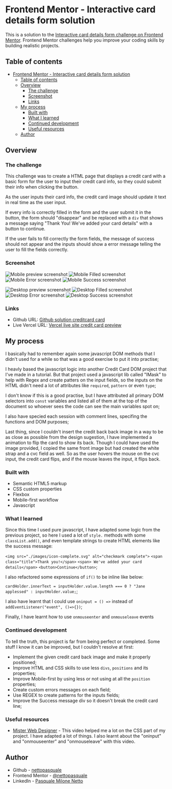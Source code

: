 # Frontend Mentor - Interactive card details form solution

This is a solution to the [Interactive card details form challenge on Frontend Mentor](https://www.frontendmentor.io/challenges/interactive-card-details-form-XpS8cKZDWw). Frontend Mentor challenges help you improve your coding skills by building realistic projects.

## Table of contents

- [Frontend Mentor - Interactive card details form solution](#frontend-mentor---interactive-card-details-form-solution)
  - [Table of contents](#table-of-contents)
  - [Overview](#overview)
    - [The challenge](#the-challenge)
    - [Screenshot](#screenshot)
    - [Links](#links)
  - [My process](#my-process)
    - [Built with](#built-with)
    - [What I learned](#what-i-learned)
    - [Continued development](#continued-development)
    - [Useful resources](#useful-resources)
  - [Author](#author)

## Overview

### The challenge

This challenge was to create a HTML page that displays a credit card with a basic form for the user to
input their credit card info, so they could submit their info when clicking the button.

As the user inputs their card info, the credit card image should update it text in real time as the user input.

If every info is correctly filled in the form and the user submit it in the button, the form should "disappear"
and be replaced with a ```div``` that shows a message saying "Thank You! We've added your card details" with a button to continue.

If the user fails to fill correctly the form fields, the message of success should not appear and the inputs should
show a error message telling the user to fill the fields correctly.

### Screenshot

![Mobile preview screenshot](./Screenshot%202022-10-28%20at%2001-46-02%20Mobile%201Frontend%20Mentor%20Interactive%20card%20details%20form.png)
![Mobile Filled screenshot](./Screenshot%202022-10-28%20at%2001-46-02%20Mobile%20FILLED_1%201Frontend%20Mentor%20Interactive%20card%20details%20form.png)
![Mobile Error screenshot](./Screenshot%202022-10-28%20at%2001-46-02%20Mobile%20ERROR%201Frontend%20Mentor%20Interactive%20card%20details%20form.png)
![Mobile Success screenshot](./Screenshot%202022-10-28%20at%2001-46-02%20Mobile%20SUCSESS%201Frontend%20Mentor%20Interactive%20card%20details%20form.png)

![Desktop preview screenshot](./Screenshot%202022-10-28%20at%2001-46-02%20Desktop%201Frontend%20Mentor%20Interactive%20card%20details%20form.png)
![Desktop Filled screenshot](./Screenshot%202022-10-28%20at%2001-46-02%20Desktop%20FILLED%201Frontend%20Mentor%20Interactive%20card%20details%20form.png)
![Desktop Error screenshot](./Screenshot%202022-10-28%20at%2001-46-02%20Desktop%20ERROR%201Frontend%20Mentor%20Interactive%20card%20details%20form.png)
![Desktop Success screenshot](./Screenshot%202022-10-28%20at%2001-46-02%20Desktop%20SUCSESS%201Frontend%20Mentor%20Interactive%20card%20details%20form.png)

### Links

- Github URL: [Github solution creditcard card](https://github.com/nettopasquale/creditCardChallenge)
- Live Vercel URL: [Vercel live site credit card preview](https://creditcardchallenge.vercel.app/)

## My process

I basically had to remember again some javascript DOM methods that I didn't used for a while so that was
a good exercise to put it into practise;

I heavly based the javascript logic into another Credit Card DOM project that I've made in a tutorial. But that project used a javascript lib called "IMask" to help with Regex and create patters on the input fields, so the inputs on the HTML didn't need  a lot of attributes like ```required```, ```pattern``` or even ```type```;

I don't know if this is a good practise, but I have attributed all primary DOM selectors into ```const``` variables
and listed all of them at the top of the document so whoever sees the code can see the main variables spot on;

I also have specied each session with comment lines, specifing the functions and DOM purposes;

Last thing, since I couldn't insert the credit back back image in a way to be as close as possible from the
design sugestion, I have implemented a animation to flip the card to show its back. Though I could have used
the image provided, I copied the same front image but had created the white strap and a cvc field as well.
So as the user hovers the mouse on the cvc input, the credit card flips, and if the mouse leaves the input,
it flips back.

### Built with

- Semantic HTML5 markup
- CSS custom properties
- Flexbox
- Mobile-first workflow
- Javascript

### What I learned

Since this time I used pure javascript, I have adapted some logic from the previous project, so here I used a lot of ```style.``` methods with some ```classList.add()```, and even template strings to create HTML elements like
the success message:

  ```<img src="./images/icon-complete.svg" alt="checkmark complete">```
  ```<span class="title">Thank you!</span>```
  ```<span> We've added your card details</span>```
  ```<button>Continue</button>```;

I also refactored some expressions of ```if()``` to be inline like below:

```cardHolder.innerText = inputHolder.value.length === 0 ? "Jane applessed" : inputHolder.value;```;

I also have learnt that I could use ```oninput = () =>``` instead of ```addEventListener("event", ()=>{})```;

Finally, I have learnt how to use ```onmouseenter``` and ```onmouseleave``` events

### Continued development

To tell the truth, this project is far from being perfect or completed. Some stuff I know it can be improved, but I couldn't resolve at first:

- Implement the given credit card back image and make it properly positioned;
- Improve HTML and CSS skills to use less ```divs```, ```positions``` and its properties;
- Improve Mobile-first by using less or not using at all the ```position``` properties;
- Create custom errors messages on each field;
- Use REGEX to create patterns for the inputs fields;
- Improve the Success message div so it doesn't break the credit card line;

### Useful resources

- [Mister Web Designer](https://youtu.be/G7_VTWnWz40) - This video helped me a lot on the CSS part of my project. I have adapted a lot of things. I also learnt about the "oninput" and "onmouseenter" and "onmouseleave" with this video.

## Author

- Github - [nettopasquale](https://github.com/nettopasquale)
- Frontend Mentor - [@nettopasquale](https://www.frontendmentor.io/profile/nettopasquale)
- LinkedIn - [Pasquale Milone Netto](https://www.linkedin.com/in/pasquale-milone-netto/)
